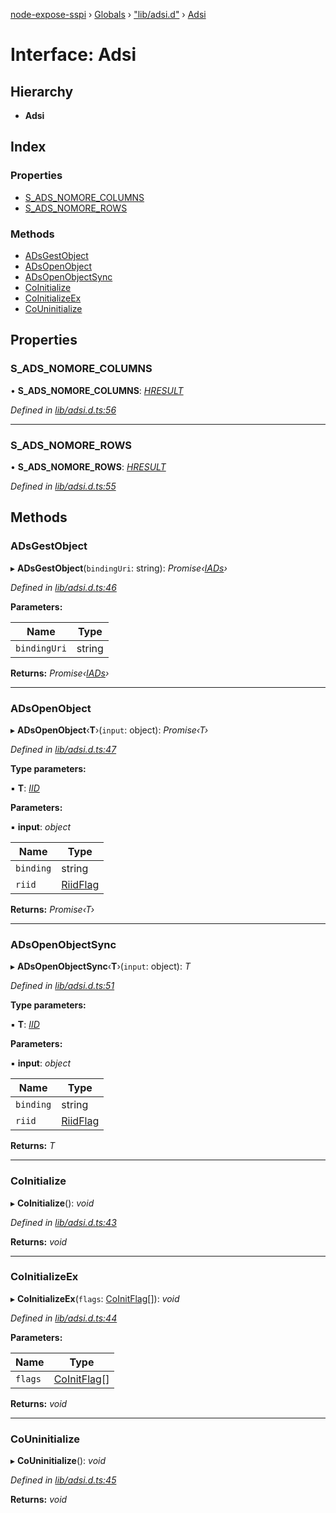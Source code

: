 [node-expose-sspi](../README.md) › [Globals](../globals.md) › ["lib/adsi.d"](../modules/_lib_adsi_d_.md) › [Adsi](_lib_adsi_d_.adsi.md)

# Interface: Adsi

## Hierarchy

* **Adsi**

## Index

### Properties

* [S_ADS_NOMORE_COLUMNS](_lib_adsi_d_.adsi.md#s_ads_nomore_columns)
* [S_ADS_NOMORE_ROWS](_lib_adsi_d_.adsi.md#s_ads_nomore_rows)

### Methods

* [ADsGestObject](_lib_adsi_d_.adsi.md#adsgestobject)
* [ADsOpenObject](_lib_adsi_d_.adsi.md#adsopenobject)
* [ADsOpenObjectSync](_lib_adsi_d_.adsi.md#adsopenobjectsync)
* [CoInitialize](_lib_adsi_d_.adsi.md#coinitialize)
* [CoInitializeEx](_lib_adsi_d_.adsi.md#coinitializeex)
* [CoUninitialize](_lib_adsi_d_.adsi.md#couninitialize)

## Properties

###  S_ADS_NOMORE_COLUMNS

• **S_ADS_NOMORE_COLUMNS**: *[HRESULT](../modules/_lib_adsi_d_.md#hresult)*

*Defined in [lib/adsi.d.ts:56](https://github.com/jlguenego/node-expose-sspi/blob/e4d7005/lib/adsi.d.ts#L56)*

___

###  S_ADS_NOMORE_ROWS

• **S_ADS_NOMORE_ROWS**: *[HRESULT](../modules/_lib_adsi_d_.md#hresult)*

*Defined in [lib/adsi.d.ts:55](https://github.com/jlguenego/node-expose-sspi/blob/e4d7005/lib/adsi.d.ts#L55)*

## Methods

###  ADsGestObject

▸ **ADsGestObject**(`bindingUri`: string): *Promise‹[IADs](_lib_adsi_d_.iads.md)›*

*Defined in [lib/adsi.d.ts:46](https://github.com/jlguenego/node-expose-sspi/blob/e4d7005/lib/adsi.d.ts#L46)*

**Parameters:**

Name | Type |
------ | ------ |
`bindingUri` | string |

**Returns:** *Promise‹[IADs](_lib_adsi_d_.iads.md)›*

___

###  ADsOpenObject

▸ **ADsOpenObject**‹**T**›(`input`: object): *Promise‹T›*

*Defined in [lib/adsi.d.ts:47](https://github.com/jlguenego/node-expose-sspi/blob/e4d7005/lib/adsi.d.ts#L47)*

**Type parameters:**

▪ **T**: *[IID](_lib_adsi_d_.iid.md)*

**Parameters:**

▪ **input**: *object*

Name | Type |
------ | ------ |
`binding` | string |
`riid` | [RiidFlag](../modules/_lib_adsi_d_.md#riidflag) |

**Returns:** *Promise‹T›*

___

###  ADsOpenObjectSync

▸ **ADsOpenObjectSync**‹**T**›(`input`: object): *T*

*Defined in [lib/adsi.d.ts:51](https://github.com/jlguenego/node-expose-sspi/blob/e4d7005/lib/adsi.d.ts#L51)*

**Type parameters:**

▪ **T**: *[IID](_lib_adsi_d_.iid.md)*

**Parameters:**

▪ **input**: *object*

Name | Type |
------ | ------ |
`binding` | string |
`riid` | [RiidFlag](../modules/_lib_adsi_d_.md#riidflag) |

**Returns:** *T*

___

###  CoInitialize

▸ **CoInitialize**(): *void*

*Defined in [lib/adsi.d.ts:43](https://github.com/jlguenego/node-expose-sspi/blob/e4d7005/lib/adsi.d.ts#L43)*

**Returns:** *void*

___

###  CoInitializeEx

▸ **CoInitializeEx**(`flags`: [CoInitFlag](../modules/_lib_flags_index_d_.md#coinitflag)[]): *void*

*Defined in [lib/adsi.d.ts:44](https://github.com/jlguenego/node-expose-sspi/blob/e4d7005/lib/adsi.d.ts#L44)*

**Parameters:**

Name | Type |
------ | ------ |
`flags` | [CoInitFlag](../modules/_lib_flags_index_d_.md#coinitflag)[] |

**Returns:** *void*

___

###  CoUninitialize

▸ **CoUninitialize**(): *void*

*Defined in [lib/adsi.d.ts:45](https://github.com/jlguenego/node-expose-sspi/blob/e4d7005/lib/adsi.d.ts#L45)*

**Returns:** *void*
